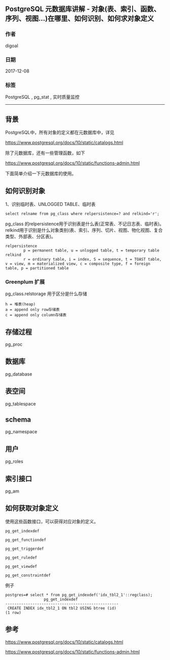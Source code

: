 ## PostgreSQL 元数据库讲解 - 对象(表、索引、函数、序列、视图...)在哪里、如何识别、如何求对象定义  
                        
### 作者                          
digoal                         
                           
### 日期                           
2017-12-08                      
                                    
### 标签                    
PostgreSQL , pg_stat , 实时质量监控    
                    
----                    
                     
## 背景       
  
PostgreSQL中，所有对象的定义都在元数据库中，详见  
  
https://www.postgresql.org/docs/10/static/catalogs.html  
  
除了元数据库，还有一些管理函数，如下  
  
https://www.postgresql.org/docs/10/static/functions-admin.html  
  
下面简单介绍一下元数据库的使用。  
  
## 如何识别对象  
  
1、识别临时表、UNLOGGED TABLE、临时表  
  
```  
select relname from pg_class where relpersistence=? and relkind='r';  
```  
  
pg_class 的relpersistence用于识别表是什么表(正常表、不记日志表、临时表)。  relkind用于识别是什么对象类别(表、索引、序列、切片、视图、物化视图、复合类型、外部表、分区表)。    
  
```  
relpersistence	  
	 	p = permanent table, u = unlogged table, t = temporary table  
relkind	  
	 	r = ordinary table, i = index, S = sequence, t = TOAST table, v = view, m = materialized view, c = composite type, f = foreign table, p = partitioned table  
```  
  
### Greenplum 扩展  
pg_class.relstorage 用于区分是什么存储  
  
```  
h = 堆表(heap)  
a = append only row存储表  
c = append only column存储表  
```  
  
## 存储过程  
pg_proc  
  
## 数据库  
pg_database  
  
## 表空间  
pg_tablespace  
  
## schema  
pg_namespace  
  
## 用户  
pg_roles  
  
## 索引接口  
pg_am  
  
  
## 如何获取对象定义   
  
使用这些函数接口，可以获得对应对象的定义。  
  
```  
pg_get_indexdef  
  
pg_get_functiondef  
  
pg_get_triggerdef  
  
pg_get_ruledef  
  
pg_get_viewdef  
  
pg_get_constraintdef  
```  
  
例子  
  
```  
postgres=# select * from pg_get_indexdef('idx_tbl2_1'::regclass);  
                 pg_get_indexdef                    
--------------------------------------------------  
 CREATE INDEX idx_tbl2_1 ON tbl2 USING btree (id)  
(1 row)  
```  
  
## 参考  
  
https://www.postgresql.org/docs/10/static/catalogs.html  
  
https://www.postgresql.org/docs/10/static/functions-admin.html  
  
